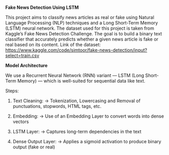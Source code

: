 **Fake News Detection Using LSTM**

This project aims to classify news articles as real or fake using Natural Language Processing (NLP) techniques and a Long Short-Term Memory (LSTM) neural network. The dataset used for this project is taken from Kaggle’s Fake News Detection Challenge. The goal is to build a binary text classifier that accurately predicts whether a given news article is fake or real based on its content.
Link of the dataset: https://www.kaggle.com/code/simtoor/fake-news-detection/input?select=train.csv

**Model Architecture**

We use a Recurrent Neural Network (RNN) variant — LSTM (Long Short-Term Memory) — which is well-suited for sequential data like text.

Steps:
1. Text Cleaning:
  -> Tokenization, Lowercasing and Removal of punctuations, stopwords, HTML tags, etc. 

2. Embedding:
  -> Use of an Embedding Layer to convert words into dense vectors

3. LSTM Layer:
  -> Captures long-term dependencies in the text

4. Dense Output Layer:
  -> Applies a sigmoid activation to produce binary output (fake or real)
